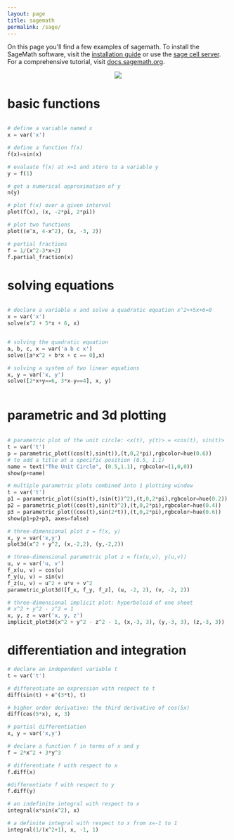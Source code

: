 ```yaml
---
layout: page
title: sagemath
permalink: /sage/
---
```


On this page you'll find a few examples of sagemath. To install the SageMath software, visit the <a href="https://doc.sagemath.org/html/en/installation/index.html" target="_blank"> installation guide</a> or use the <a href="https://sagecell.sagemath.org/" target="_blank">sage cell server</a>. For a comprehensive tutorial, visit <a href="https://doc.sagemath.org/html/en/tutorial/" target="_blank"> docs.sagemath.org</a>. 

<p align="center"><img src="../img/site/mvc.png" border="0"> </p>

# basic functions

```python

# define a variable named x
x = var('x')

# define a function f(x)
f(x)=sin(x)

# evaluate f(x) at x=1 and store to a variable y
y = f(1)

# get a numerical approximation of y
n(y)

# plot f(x) over a given interval
plot(f(x), (x, -2*pi, 2*pi))

# plot two functions
plot((e^x, 4-x^2), (x, -3, 2))

# partial fractions
f = 1/(x^2-3*x+2)
f.partial_fraction(x)

``` 


# solving equations

```python

# declare a variable x and solve a quadratic equation x^2++5x+6=0
x = var('x')
solve(x^2 + 5*x + 6, x)


# solving the quadratic equation
a, b, c, x = var('a b c x')
solve([a*x^2 + b*x + c == 0],x)

# solving a system of two linear equations
x, y = var('x, y')
solve([2*x+y==6, 3*x-y==4], x, y)



``` 


# parametric and 3d plotting

```python

# parametric plot of the unit circle: <x(t), y(t)> = <cos(t), sin(t)>
t = var('t')
p = parametric_plot((cos(t),sin(t)),(t,0,2*pi),rgbcolor=hue(0.6))
# to add a title at a specific position (0.5, 1.1)
name = text("The Unit Circle", (0.5,1.1), rgbcolor=(1,0,0))
show(p+name)

# multiple parametric plots combined into 1 plotting window
t = var('t')
p1 = parametric_plot((sin(t),(sin(t))^2),(t,0,2*pi),rgbcolor=hue(0.2))
p2 = parametric_plot((cos(t),sin(t)^2),(t,0,2*pi),rgbcolor=hue(0.4))
p3 = parametric_plot((cos(t),sin(2*t)),(t,0,2*pi),rgbcolor=hue(0.6))
show(p1+p2+p3, axes=false)

# three-dimensional plot z = f(x, y)
x, y = var('x,y')
plot3d(x^2 + y^2, (x,-2,2), (y,-2,2))

# three-dimensional parametric plot z = f(x(u,v), y(u,v))
u, v = var('u, v')
f_x(u, v) = cos(u)
f_y(u, v) = sin(v)
f_z(u, v) = u^2 + u*v + v^2
parametric_plot3d([f_x, f_y, f_z], (u, -2, 2), (v, -2, 2))

# three-dimensional implicit plot: hyperboloid of one sheet
# x^2 + y^2 - z^2 = 1
x, y, z = var('x, y, z')
implicit_plot3d(x^2 + y^2 - z^2 - 1, (x,-3, 3), (y,-3, 3), (z,-3, 3))

```

# differentiation and integration

```python
# declare an independent variable t
t = var('t')

# differentiate an expression with respect to t
diff(sin(t) + e^(3*t), t)

# higher order derivative: the third derivative of cos(5x)
diff(cos(5*x), x, 3)

# partial differentiation
x, y = var('x,y')

# declare a function f in terms of x and y
f = 2*x^2 + 3*y^3

# differentiate f with respect to x
f.diff(x)

#differentiate f with respect to y
f.diff(y)

# an indefinite integral with respect to x
integral(x*sin(x^2), x)

# a definite integral with respect to x from x=-1 to 1
integral(1/(x^2+1), x, -1, 1)

```
